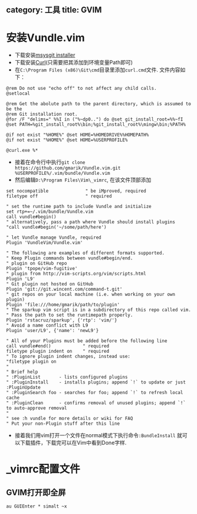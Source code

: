 ﻿category: 工具
title: GVIM
---
# 安装Vundle.vim
* 下载安装[msysgit installer](https://github.com/msysgit/msysgit/releases/download/Git-1.9.2-preview20140411/Git-1.9.2-preview20140411.exe)
* 下载安装[Curl](http://curl.haxx.se/download/curl-7.44.0.tar.gz)(只需要把其添加到环境变量Path即可)
* 在`C:\Program Files (x86)\Git\cmd`目录里添加`curl.cmd`文件. 文件内容如下：
```
@rem Do not use "echo off" to not affect any child calls.
@setlocal

@rem Get the abolute path to the parent directory, which is assumed to be the
@rem Git installation root.
@for /F "delims=" %%I in ("%~dp0..") do @set git_install_root=%%~fI
@set PATH=%git_install_root%\bin;%git_install_root%\mingw\bin;%PATH%

@if not exist "%HOME%" @set HOME=%HOMEDRIVE%%HOMEPATH%
@if not exist "%HOME%" @set HOME=%USERPROFILE%

@curl.exe %*
```
* 接着在命令行中执行`git clone https://github.com/gmarik/Vundle.vim.git %USERPROFILE%/.vim/bundle/Vundle.vim`
* 然后编辑`D:\Program Files\Vim\_vimrc`, 在该文件顶部添加
```
set nocompatible              " be iMproved, required
filetype off                  " required

" set the runtime path to include Vundle and initialize
set rtp+=~/.vim/bundle/Vundle.vim
call vundle#begin()
" alternatively, pass a path where Vundle should install plugins
"call vundle#begin('~/some/path/here')

" let Vundle manage Vundle, required
Plugin 'VundleVim/Vundle.vim'

" The following are examples of different formats supported.
" Keep Plugin commands between vundle#begin/end.
" plugin on GitHub repo
Plugin 'tpope/vim-fugitive'
" plugin from http://vim-scripts.org/vim/scripts.html
Plugin 'L9'
" Git plugin not hosted on GitHub
Plugin 'git://git.wincent.com/command-t.git'
" git repos on your local machine (i.e. when working on your own plugin)
Plugin 'file:///home/gmarik/path/to/plugin'
" The sparkup vim script is in a subdirectory of this repo called vim.
" Pass the path to set the runtimepath properly.
Plugin 'rstacruz/sparkup', {'rtp': 'vim/'}
" Avoid a name conflict with L9
Plugin 'user/L9', {'name': 'newL9'}

" All of your Plugins must be added before the following line
call vundle#end()            " required
filetype plugin indent on    " required
" To ignore plugin indent changes, instead use:
"filetype plugin on
"
" Brief help
" :PluginList       - lists configured plugins
" :PluginInstall    - installs plugins; append `!` to update or just :PluginUpdate
" :PluginSearch foo - searches for foo; append `!` to refresh local cache
" :PluginClean      - confirms removal of unused plugins; append `!` to auto-approve removal
"
" see :h vundle for more details or wiki for FAQ
" Put your non-Plugin stuff after this line
```
* 接着我们用vim打开一个文件在normal模式下执行命令`:BundleInstall` 就可以下载插件，下载完可以在Vim中看到Done字样.

# _vimrc配置文件
## GVIM打开即全屏
`au GUIEnter * simalt ~x `
